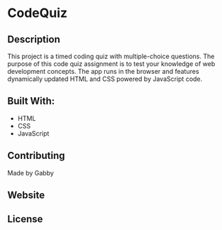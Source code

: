 # CodeQuiz

## Description
This project is a timed coding quiz with multiple-choice questions. The purpose of this code quiz assignment is to test your knowledge of web development concepts. The app runs in the browser and features dynamically updated HTML and CSS powered by JavaScript code.

## Built With:
* HTML
* CSS
* JavaScript

## Contributing
Made by Gabby

## Website

## License 
